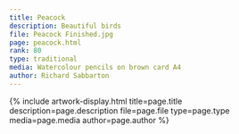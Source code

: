 ```yaml
---
title: Peacock
description: Beautiful birds
file: Peacock Finished.jpg
page: peacock.html
rank: 80
type: traditional
media: Watercolour pencils on brown card A4
author: Richard Sabbarton
---
```




{% include artwork-display.html title=page.title description=page.description file=page.file type=page.type media=page.media author=page.author %}